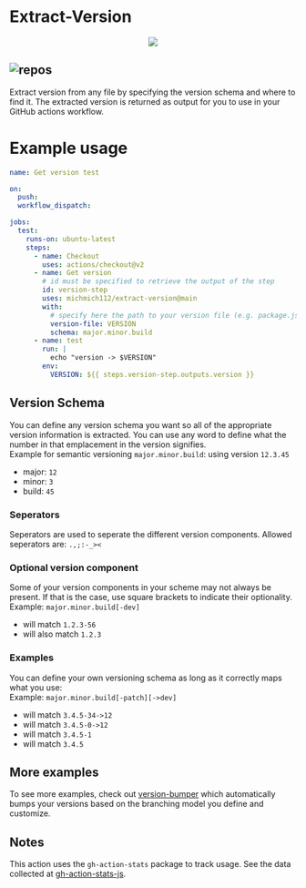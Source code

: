 # Extract-Version
<p align=center><img src="https://actions.boringday.co/api/badge?owner=michmich112&repo=extract-version&metric=repos" /></p>

![repos](https://actions.boringday.co/api/badge?owner=michmich112&repo=extract-version&metric=repos)
---
Extract version from any file by specifying the version schema and where to find it.
The extracted version is returned as output for you to use in your GitHub actions workflow.

# Example usage
```yaml
name: Get version test

on:
  push:
  workflow_dispatch:

jobs:
  test:
    runs-on: ubuntu-latest
    steps:
      - name: Checkout
        uses: actions/checkout@v2
      - name: Get version
        # id must be specified to retrieve the output of the step
        id: version-step
        uses: michmich112/extract-version@main
        with:
          # specify here the path to your version file (e.g. package.json, pom.xml...)
          version-file: VERSION
          schema: major.minor.build
      - name: test
        run: |
          echo "version -> $VERSION"
        env:
          VERSION: ${{ steps.version-step.outputs.version }}
```

## Version Schema
You can define any version schema you want so all of the appropriate version information
is extracted. You can use any word to define what the number in that emplacement in the version
signifies.\
Example for semantic versioning `major.minor.build`: using version `12.3.45`
- major: `12`
- minor: `3`
- build: `45`

### Seperators
Seperators are used to seperate the different version components. Allowed seperators are:
`.,;:-_><`

### Optional version component
Some of your version components in your scheme may not always be present. If that is the case, use 
square brackets to indicate their optionality.\
Example: `major.minor.build[-dev]`
- will match `1.2.3-56`
- will also match `1.2.3`

### Examples
You can define your own versioning schema as long as it correctly maps what you use:\
Example: `major.minor.build[-patch][->dev]`
- will match `3.4.5-34->12`
- will match `3.4.5-0->12`
- will match `3.4.5-1`
- will match `3.4.5`

## More examples
To see more examples, check out [version-bumper](https://github.com/michmich112/version-bumper) which automatically bumps 
your versions based on the branching model you define and customize.

## Notes
This action uses the `gh-action-stats` package to track usage. See the data collected at [gh-action-stats-js](https://github.com/michmich112/gh-action-stats-js).

